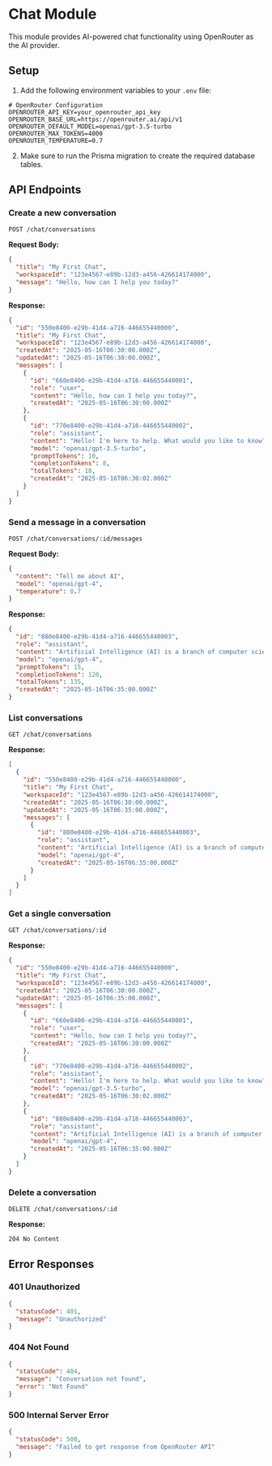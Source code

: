 # Chat Module

This module provides AI-powered chat functionality using OpenRouter as the AI provider.

## Setup

1. Add the following environment variables to your `.env` file:

```env
# OpenRouter Configuration
OPENROUTER_API_KEY=your_openrouter_api_key
OPENROUTER_BASE_URL=https://openrouter.ai/api/v1
OPENROUTER_DEFAULT_MODEL=openai/gpt-3.5-turbo
OPENROUTER_MAX_TOKENS=4000
OPENROUTER_TEMPERATURE=0.7
```

2. Make sure to run the Prisma migration to create the required database tables.

## API Endpoints

### Create a new conversation

```http
POST /chat/conversations
```

**Request Body:**

```json
{
  "title": "My First Chat",
  "workspaceId": "123e4567-e89b-12d3-a456-426614174000",
  "message": "Hello, how can I help you today?"
}
```

**Response:**

```json
{
  "id": "550e8400-e29b-41d4-a716-446655440000",
  "title": "My First Chat",
  "workspaceId": "123e4567-e89b-12d3-a456-426614174000",
  "createdAt": "2025-05-16T06:30:00.000Z",
  "updatedAt": "2025-05-16T06:30:00.000Z",
  "messages": [
    {
      "id": "660e8400-e29b-41d4-a716-446655440001",
      "role": "user",
      "content": "Hello, how can I help you today?",
      "createdAt": "2025-05-16T06:30:00.000Z"
    },
    {
      "id": "770e8400-e29b-41d4-a716-446655440002",
      "role": "assistant",
      "content": "Hello! I'm here to help. What would you like to know?",
      "model": "openai/gpt-3.5-turbo",
      "promptTokens": 10,
      "completionTokens": 8,
      "totalTokens": 18,
      "createdAt": "2025-05-16T06:30:02.000Z"
    }
  ]
}
```

### Send a message in a conversation

```http
POST /chat/conversations/:id/messages
```

**Request Body:**

```json
{
  "content": "Tell me about AI",
  "model": "openai/gpt-4",
  "temperature": 0.7
}
```

**Response:**

```json
{
  "id": "880e8400-e29b-41d4-a716-446655440003",
  "role": "assistant",
  "content": "Artificial Intelligence (AI) is a branch of computer science...",
  "model": "openai/gpt-4",
  "promptTokens": 15,
  "completionTokens": 120,
  "totalTokens": 135,
  "createdAt": "2025-05-16T06:35:00.000Z"
}
```

### List conversations

```http
GET /chat/conversations
```

**Response:**

```json
[
  {
    "id": "550e8400-e29b-41d4-a716-446655440000",
    "title": "My First Chat",
    "workspaceId": "123e4567-e89b-12d3-a456-426614174000",
    "createdAt": "2025-05-16T06:30:00.000Z",
    "updatedAt": "2025-05-16T06:35:00.000Z",
    "messages": [
      {
        "id": "880e8400-e29b-41d4-a716-446655440003",
        "role": "assistant",
        "content": "Artificial Intelligence (AI) is a branch of computer science...",
        "model": "openai/gpt-4",
        "createdAt": "2025-05-16T06:35:00.000Z"
      }
    ]
  }
]
```

### Get a single conversation

```http
GET /chat/conversations/:id
```

**Response:**

```json
{
  "id": "550e8400-e29b-41d4-a716-446655440000",
  "title": "My First Chat",
  "workspaceId": "123e4567-e89b-12d3-a456-426614174000",
  "createdAt": "2025-05-16T06:30:00.000Z",
  "updatedAt": "2025-05-16T06:35:00.000Z",
  "messages": [
    {
      "id": "660e8400-e29b-41d4-a716-446655440001",
      "role": "user",
      "content": "Hello, how can I help you today?",
      "createdAt": "2025-05-16T06:30:00.000Z"
    },
    {
      "id": "770e8400-e29b-41d4-a716-446655440002",
      "role": "assistant",
      "content": "Hello! I'm here to help. What would you like to know?",
      "model": "openai/gpt-3.5-turbo",
      "createdAt": "2025-05-16T06:30:02.000Z"
    },
    {
      "id": "880e8400-e29b-41d4-a716-446655440003",
      "role": "assistant",
      "content": "Artificial Intelligence (AI) is a branch of computer science...",
      "model": "openai/gpt-4",
      "createdAt": "2025-05-16T06:35:00.000Z"
    }
  ]
}
```

### Delete a conversation

```http
DELETE /chat/conversations/:id
```

**Response:**

```
204 No Content
```

## Error Responses

### 401 Unauthorized

```json
{
  "statusCode": 401,
  "message": "Unauthorized"
}
```

### 404 Not Found

```json
{
  "statusCode": 404,
  "message": "Conversation not found",
  "error": "Not Found"
}
```

### 500 Internal Server Error

```json
{
  "statusCode": 500,
  "message": "Failed to get response from OpenRouter API"
}
```
